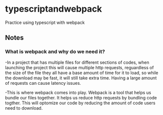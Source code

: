 # typescriptandwebpack

Practice using typescript with webpack

## Notes

### What is webpack and why do we need it?

-In a project that has multiple files for different sections of codes, when launching the project this will cause multiple http requests, reguardless of the size of the file they all have a base amount of time for it to load, so while the download may be fast, it will still take extra time. Having a large amount of requests can cause latency issues.

-This is where webpack comes into play. Webpack is a tool that helps us bundle our files together. It helps us reduce http requests by bundling code togther. This will optomize our code by reducing the amount of code users need to download.
